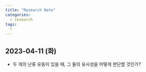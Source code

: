 ```yaml
---
title: "Research Note"
categories:
  - research
tags:
  - 
---
```


## 2023-04-11 (화)
 - 두 개의 난류 유동이 있을 때, 그 둘의 유사성을 어떻게 판단할 것인가?
